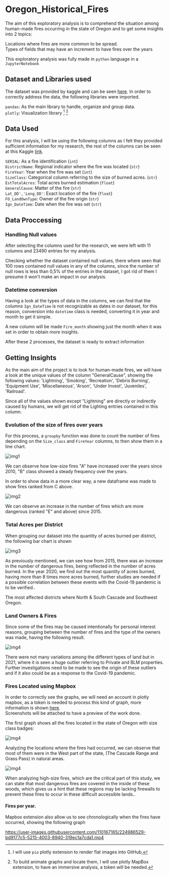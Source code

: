 # Oregon_Historical_Fires

The aim of this exploratory analysis is to comprehend the situation among human-made fires occurring in the state of Oregon and to get some insights into 2 topics:

Locations where fires are more common to be spread. \
Types of fields that may have an increment to have fires over the years

This exploratory analysis was fully made in ``python`` language in a ``JupyterNotebook``

## Dataset and Libraries used

The dataset was provided by kaggle and can be seen [here](https://www.kaggle.com/datasets/mattop/fire-occurrence-and-cause-data-2000-2022). In order to correctly address the data, the following libraries were imported.

``pandas``: As the main library to handle, organize and group data. \
``plotly``: Visualization library [^1] [^2]

[^1]: I will use ``pio`` plotly extension to render flat images into GitHub,  
[^2]: To build animate graphs and locate them, I will use plotly MapBox extension, to have an immersive analysis, a token will be needed.


## Data Used

For this analysis, I will be using the following columns as I felt they provided sufficient information for my research, the rest of the columns can be seen at this Kaggle [link](https://www.kaggle.com/datasets/mattop/fire-occurrence-and-cause-data-2000-2022).

`SERIAL`: As a fire identification (``int``) \
`DistrictName`: Regional indicator where the fire was located (``str``) \
`FireYear`: Year when the fire was set (``int``) \
`SizeClass`: Categorical column referring to the size of burned acres. (``str``) \
`EstTotalAcres`: Total acres burned estimation (``float``) \
`GeneralCause`: Matter of the fire (``str``)\
`Lat_DD','Long_DD'`: Exact location of the fire (``float``) \
`FO_LandOwnType`: Owner of the fire origin (``str``) \
`Ign_DateTime`: Date when the fire was set (``str``) 
 

## Data Proccessing
### Handling Null values

After selecting the columns used for the research, we were left with 11 columns and 23490 entries for my analysis.

Checking whether the dataset contained null values, there where seen that 100 rows contained null values in any of the columns, since the number of null rows is less than 0,5% of the entries in the dataset, I got rid of them I presume it won't make an impact in our analysis. 


### Datetime conversion
 
Having a look at the types of data in the columns, we can find that the columns `Ign_DateTime` is not recognizable as dates in our dataset, for this reason, conversion into ``datetime`` class is needed, converting it in year and month to get it simple.

A new column will be made ``Fire_month`` showing just the month when it was set in order to obtain more insights.

After these 2 processes, the dataset is ready to extract information

## Getting Insights

As the main aim of the project is to look for human-made fires, we will have a look at the unique values of the column "GeneralCause", showing the following values: 'Lightning', 'Smoking', 'Recreation', 'Debris Burning',
       'Equipment Use', 'Miscellaneous', 'Arson', 'Under Invest',
       'Juveniles', 'Railroad'.
       
Since all of the values shown except "Lightning" are directly or indirectly caused by humans, we will get rid of the Lighting entries contained in this column.

### Evolution of the size of fires over years

For this process, a `groupby` function was done to count the number of fires depending on the `Size_class` and `FireYear` columns, to then show them in a line chart.

![img1](https://github.com/NotCorrectlyDonated/Oregon_Historical_Fires/blob/main/data/img1.PNG)

We can observe how low-size fires "A" have increased over the years since 2010, "B" class showed a steady frequency over the years.


In order to show data in a more clear way, a new dataframe was made to show fires ranked from C above.

![img2](https://github.com/NotCorrectlyDonated/Oregon_Historical_Fires/blob/main/data/img2.PNG)


We can observe an increase in the number of fires which are more dangerous (ranked "E" and above) since 2015.

### Total Acres per District

When grouping our dataset into the quantity of acres burned per district, the following bar chart is shown


![img3](https://github.com/NotCorrectlyDonated/Oregon_Historical_Fires/blob/main/data/img3.PNG)


As previously mentioned, we can see how from 2015, there was an increase in the number of dangerous fires, being reflected in the number of acres burned. In the year 2020, we find out the most quantity of acres burned, having more than 8 times more acres burned, further studies are needed if a possible correlation between these events with the Covid-19 pandemic is to be verified..

The most affected districts where North & South Cascade and Southwest Oregon.


### Land Owners & Fires

Since some of the fires may be caused intentionally for personal interest reasons, grouping between the number of fires and the type of the owners was made, having the following result.


![img4](https://github.com/NotCorrectlyDonated/Oregon_Historical_Fires/blob/main/data/img4.PNG)


There were not many variations among the different types of land but in 2021, where it is seen a huge outlier referring to Private and BLM properties. Further investigations need to be made to see the origin of these outliers and if it also could be as a response to the Covid-19 pandemic. 


### Fires Located using Mapbox

In order to correctly see the graphs, we will need an account in plotly mapbox, as a token is needed to process this kind of graph, more information is shown [here](https://plotly.com/chart-studio-help/make-a-mapbox-map/). \
Screenshots will be attached to have a preview of the work done.

The first graph shows all the fires located in the state of Oregon with size class badges:

![img4](https://github.com/NotCorrectlyDonated/Oregon_Historical_Fires/blob/main/data/all_fires.PNG)

Analyzing the locations where the fires had occurred, we can observe that most of them were in the West part of the state, (The Cascade Range and Grass Pass) in natural areas. 

![img4](https://github.com/NotCorrectlyDonated/Oregon_Historical_Fires/blob/main/data/danger_fires.PNG)

When analyzing high-size fires, which are the critical part of this study, we can state that most dangerous fires are covered in the inside of these woods, which gives us a hint that these regions may be lacking firewalls to prevent these fires to occur in these difficult accessible lands..

       
#### Fires per year.

Mapbox extension also allow us to see chronologically when the fires have occurred, showing the following graph





https://user-images.githubusercontent.com/110167165/224986529-bd9177c5-5215-4003-8940-319ec1a7cda1.mp4



